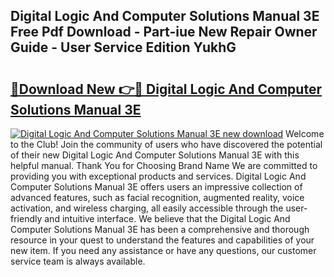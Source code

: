 ## Digital Logic And Computer Solutions Manual 3E Free Pdf Download - Part-iue New Repair Owner Guide - User Service Edition YukhG

# <h2><a href="http://bc54239.oget.top/?id=Digital+Logic+And+Computer+Solutions+Manual+3E">🔗Download New 👉🔴 Digital Logic And Computer Solutions Manual 3E</a></h2>

[![Digital Logic And Computer Solutions Manual 3E new download](https://i.imgur.com/5g1atiW.png)](http://bc54239.oget.top/?id=Digital+Logic+And+Computer+Solutions+Manual+3E)
Welcome to the Club! Join the community of users who have discovered the potential of their new Digital Logic And Computer Solutions Manual 3E with this helpful manual. Thank You for Choosing Brand Name We are committed to providing you with exceptional products and services. Digital Logic And Computer Solutions Manual 3E offers users an impressive collection of advanced features, such as facial recognition, augmented reality, voice activation, and wireless charging, all easily accessible through the user-friendly and intuitive interface. We believe that the Digital Logic And Computer Solutions Manual 3E has been a comprehensive and thorough resource in your quest to understand the features and capabilities of your new item. If you need any assistance or have any questions, our customer service team is always available.
